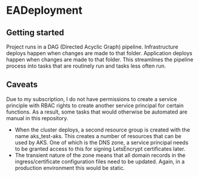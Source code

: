 # EADeployment



## Getting started

Project runs in a DAG (Directed Acyclic Graph) pipeline. Infrastructure deploys happen when changes are made to that folder. Application deploys happen when changes are made to that folder. This streamlines the pipeline process into tasks that are routinely run and tasks less often run.

## Caveats

Due to my subscription, I do not have permissions to create a service principle with RBAC rights to create another service principal for certain functions. As a result, some tasks that would otherwise be automated are manual in this repository.

* When the cluster deploys, a second resource group is created with the name aks_test-aks. This creates a number of resources that can be used by AKS. One of which is the DNS zone, a service principal needs to be granted access to this for signing LetsEncrypt certificates later.
* The transient nature of the zone means that all domain records in the ingress/certificate configuration files need to be updated. Again, in a production environment this would be static.
